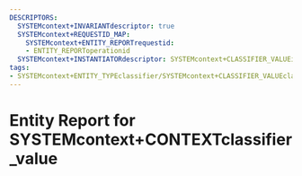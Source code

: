 ```yaml
---
DESCRIPTORS:
  SYSTEMcontext+INVARIANTdescriptor: true
  SYSTEMcontext+REQUESTID_MAP:
    SYSTEMcontext+ENTITY_REPORTrequestid:
    - ENTITY_REPORToperationid
  SYSTEMcontext+INSTANTIATORdescriptor: SYSTEMcontext+CLASSIFIER_VALUEinstantiator
tags:
- SYSTEMcontext+ENTITY_TYPEclassifier/SYSTEMcontext+CLASSIFIER_VALUEclassifier_value
---
```

# Entity Report for SYSTEMcontext+CONTEXTclassifier_value


